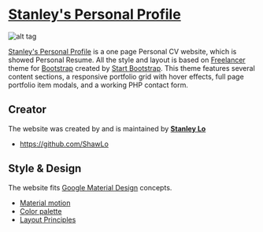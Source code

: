 # [Stanley's Personal Profile](https://selfprofilebootstarp.firebaseapp.com/)

![alt tag](https://github.com/ShawLo/webpage_fortest/blob/master/screen_shot.gif)

[Stanley's Personal Profile](https://selfprofilebootstarp.firebaseapp.com/) is a one page Personal CV website, which is showed Personal Resume. All the style and layout is based on [Freelancer](http://startbootstrap.com/template-overviews/freelancer/) theme for [Bootstrap](http://getbootstrap.com/) created by [Start Bootstrap](http://startbootstrap.com/). This theme features several content sections, a responsive portfolio grid with hover effects, full page portfolio item modals, and a working PHP contact form.

## Creator

The website was created by and is maintained by **[Stanley Lo](https://selfprofilebootstarp.firebaseapp.com/)**

* https://github.com/ShawLo

## Style & Design
The website fits [Google Material Design](https://material.io/guidelines/) concepts.

* [Material motion](https://material.io/guidelines/motion/material-motion.html#material-motion-why-does-motion-matter)
* [Color palette](https://material.io/guidelines/style/color.html)
* [Layout Principles](https://material.io/guidelines/layout/principles.html#)
